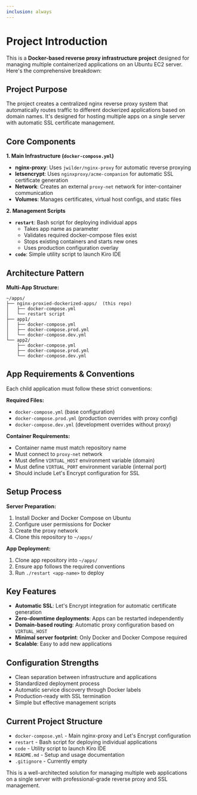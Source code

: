 ```yaml
---
inclusion: always
---
```


# Project Introduction

This is a **Docker-based reverse proxy infrastructure project** designed for managing multiple containerized applications on an Ubuntu EC2 server. Here's the comprehensive breakdown:

## Project Purpose
The project creates a centralized nginx reverse proxy system that automatically routes traffic to different dockerized applications based on domain names. It's designed for hosting multiple apps on a single server with automatic SSL certificate management.

## Core Components

**1. Main Infrastructure (`docker-compose.yml`)**
- **nginx-proxy**: Uses `jwilder/nginx-proxy` for automatic reverse proxying
- **letsencrypt**: Uses `nginxproxy/acme-companion` for automatic SSL certificate generation
- **Network**: Creates an external `proxy-net` network for inter-container communication
- **Volumes**: Manages certificates, virtual host configs, and static files

**2. Management Scripts**
- **`restart`**: Bash script for deploying individual apps
  - Takes app name as parameter
  - Validates required docker-compose files exist
  - Stops existing containers and starts new ones
  - Uses production configuration overlay
- **`code`**: Simple utility script to launch Kiro IDE

## Architecture Pattern

**Multi-App Structure:**
```
~/apps/
├── nginx-proxied-dockerized-apps/  (this repo)
│   ├── docker-compose.yml
│   └── restart script
├── app1/
│   ├── docker-compose.yml
│   ├── docker-compose.prod.yml
│   └── docker-compose.dev.yml
└── app2/
    ├── docker-compose.yml
    ├── docker-compose.prod.yml
    └── docker-compose.dev.yml
```

## App Requirements & Conventions

Each child application must follow these strict conventions:

**Required Files:**
- `docker-compose.yml` (base configuration)
- `docker-compose.prod.yml` (production overrides with proxy config)
- `docker-compose.dev.yml` (development overrides without proxy)

**Container Requirements:**
- Container name must match repository name
- Must connect to `proxy-net` network
- Must define `VIRTUAL_HOST` environment variable (domain)
- Must define `VIRTUAL_PORT` environment variable (internal port)
- Should include Let's Encrypt configuration for SSL

## Setup Process

**Server Preparation:**
1. Install Docker and Docker Compose on Ubuntu
2. Configure user permissions for Docker
3. Create the proxy network
4. Clone this repository to `~/apps/`

**App Deployment:**
1. Clone app repository into `~/apps/`
2. Ensure app follows the required conventions
3. Run `./restart <app-name>` to deploy

## Key Features

- **Automatic SSL**: Let's Encrypt integration for automatic certificate generation
- **Zero-downtime deployments**: Apps can be restarted independently
- **Domain-based routing**: Automatic proxy configuration based on `VIRTUAL_HOST`
- **Minimal server footprint**: Only Docker and Docker Compose required
- **Scalable**: Easy to add new applications

## Configuration Strengths

- Clean separation between infrastructure and applications
- Standardized deployment process
- Automatic service discovery through Docker labels
- Production-ready with SSL termination
- Simple but effective management scripts

## Current Project Structure

- `docker-compose.yml` - Main nginx-proxy and Let's Encrypt configuration
- `restart` - Bash script for deploying individual applications
- `code` - Utility script to launch Kiro IDE
- `README.md` - Setup and usage documentation
- `.gitignore` - Currently empty

This is a well-architected solution for managing multiple web applications on a single server with professional-grade reverse proxy and SSL management.